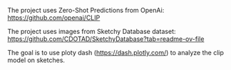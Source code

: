 The project  uses Zero-Shot Predictions from OpenAi:
https://github.com/openai/CLIP

The project uses images from Sketchy Database dataset:
https://github.com/CDOTAD/SketchyDatabase?tab=readme-ov-file

The goal is to use ploty dash (https://dash.plotly.com/) to analyze the clip model on sketches.

